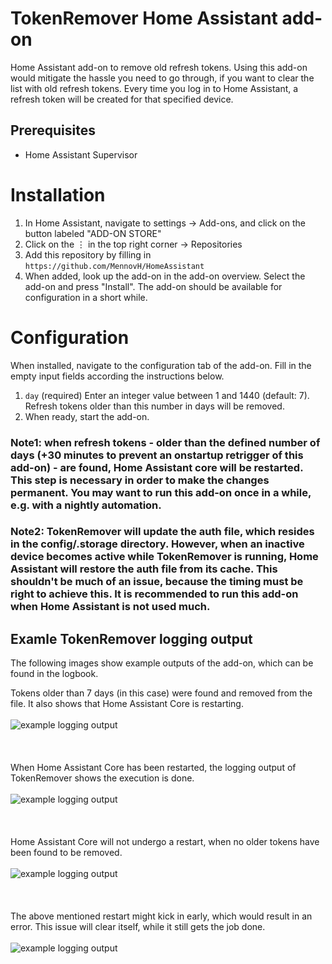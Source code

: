 # TokenRemover Home Assistant add-on
Home Assistant add-on to remove old refresh tokens.
Using this add-on would mitigate the hassle you need to go through, if you want to clear the list with old refresh tokens. Every time you log in to Home Assistant, a refresh token will be created for that specified device.

## Prerequisites
- Home Assistant Supervisor

# Installation

1. In Home Assistant, navigate to settings → Add-ons, and click on the button labeled "ADD-ON STORE"
2. Click on the ⋮ in the top right corner → Repositories
3. Add this repository by filling in `https://github.com/MennovH/HomeAssistant`
4. When added, look up the add-on in the add-on overview. Select the add-on and press "Install". The add-on should be available for configuration in a short while.

# Configuration

When installed, navigate to the configuration tab of the add-on. Fill in the empty input fields according the instructions below.
1. `day` (required) Enter an integer value between 1 and 1440 (default: 7). Refresh tokens older than this number in days will be removed.
2. When ready, start the add-on.

### Note1: when refresh tokens - older than the defined number of days (+30 minutes to prevent an onstartup retrigger of this add-on) - are found, Home Assistant core will be restarted. This step is necessary in order to make the changes permanent. You may want to run this add-on once in a while, e.g. with a nightly automation.

### Note2: TokenRemover will update the auth file, which resides in the config/.storage directory. However, when an inactive device becomes active while TokenRemover is running, Home Assistant will restore the auth file from its cache. This shouldn't be much of an issue, because the timing must be right to achieve this. It is recommended to run this add-on when Home Assistant is not used much.

## Examle TokenRemover logging output
The following images show example outputs of the add-on, which can be found in the logbook.

Tokens older than 7 days (in this case) were found and removed from the file. It also shows that Home Assistant Core is restarting.
<br></br>
![example logging output][screenshot1]
<br><br>
<br><br>
When Home Assistant Core has been restarted, the logging output of TokenRemover shows the execution is done.
<br></br>
![example logging output][screenshot2]
<br><br>
<br><br>
Home Assistant Core will not undergo a restart, when no older tokens have been found to be removed.
<br></br>
![example logging output][screenshot3]
<br><br>
<br><br>
The above mentioned restart might kick in early, which would result in an error. This issue will clear itself, while it still gets the job done.
<br></br>
![example logging output][screenshot4]

[screenshot1]: https://raw.githubusercontent.com/MennovH/HomeAssistant/main/TokenRemover/images/example_log1.JPG
[screenshot2]: https://raw.githubusercontent.com/MennovH/HomeAssistant/main/TokenRemover/images/example_log2.JPG
[screenshot3]: https://raw.githubusercontent.com/MennovH/HomeAssistant/main/TokenRemover/images/example_log3.JPG
[screenshot4]: https://raw.githubusercontent.com/MennovH/HomeAssistant/main/TokenRemover/images/example_log4.JPG
